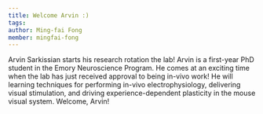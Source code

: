 ```yaml
---
title: Welcome Arvin :)
tags:
author: Ming-fai Fong
member: mingfai-fong
---
```


Arvin Sarkissian starts his research rotation the lab! Arvin is a first-year PhD student in the Emory Neuroscience Program.  He comes at an exciting time when the lab has just received approval to being in-vivo work!  He will learning techniques for performing in-vivo electrophysiology, delivering visual stimulation, and driving experience-dependent plasticity in the mouse visual system.  Welcome, Arvin!

